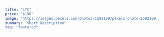 ```yaml
---
title: "LTC"
price: "$150"
image: "https://images.pexels.com/photos/1592109/pexels-photo-1592109.jpeg?auto=compress&cs=tinysrgb&dpr=2&h=650&w=940"
summary: "Short Description"
tag: "featured"
---
```


<!--stackedit_data:
eyJoaXN0b3J5IjpbLTM1MjI2NTU0NywtOTAxMTQzMTkyLC0xND
g2MTU1ODY5LC0zMzY3MTI3MjFdfQ==
-->